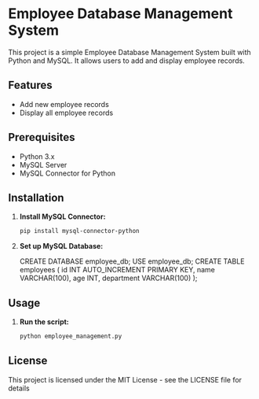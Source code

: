 # Employee Database Management System

This project is a simple Employee Database Management System built with Python and MySQL. It allows users to add and display employee records.

## Features

- Add new employee records
- Display all employee records

## Prerequisites

- Python 3.x
- MySQL Server
- MySQL Connector for Python

## Installation

1. **Install MySQL Connector:**
   ```sh
   pip install mysql-connector-python

2. **Set up MySQL Database:**
  
   CREATE DATABASE employee_db;
   USE employee_db;
   CREATE TABLE employees (
      id INT AUTO_INCREMENT PRIMARY KEY,
      name VARCHAR(100),
      age INT,
      department VARCHAR(100)
   );

## Usage
1. **Run the script:**
   ```sh
   python employee_management.py


## License
This project is licensed under the MIT License - see the LICENSE file for details

  
